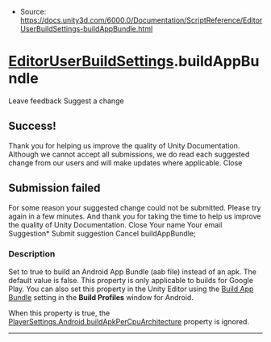 * Source: https://docs.unity3d.com/6000.0/Documentation/ScriptReference/EditorUserBuildSettings-buildAppBundle.html

#  [EditorUserBuildSettings](https://docs.unity3d.com/6000.0/Documentation/ScriptReference/EditorUserBuildSettings.html).buildAppBundle
Leave feedback
Suggest a change
## Success!
Thank you for helping us improve the quality of Unity Documentation. Although we cannot accept all submissions, we do read each suggested change from our users and will make updates where applicable.
Close
## Submission failed
For some reason your suggested change could not be submitted. Please <a>try again</a> in a few minutes. And thank you for taking the time to help us improve the quality of Unity Documentation.
Close
Your name Your email Suggestion* Submit suggestion
Cancel
buildAppBundle; 
### Description
Set to true to build an Android App Bundle (aab file) instead of an apk. The default value is false.
This property is only applicable to builds for Google Play. You can also set this property in the Unity Editor using the [Build App Bundle](https://docs.unity3d.com/6000.0/Documentation/Manual/android-build-settings.html) setting in the **Build Profiles** window for Android.  
  
When this property is true, the [PlayerSettings.Android.buildApkPerCpuArchitecture](https://docs.unity3d.com/6000.0/Documentation/ScriptReference/PlayerSettings.Android-buildApkPerCpuArchitecture.html) property is ignored.
* * *
